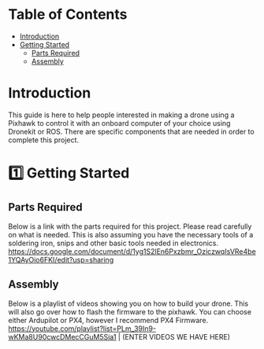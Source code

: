 # Table of Contents
- [Introduction](#introduction)
- [Getting Started](#getting-started)
    - [Parts Required](#parts-required)
    - [Assembly](#assembly)

# Introduction
This guide is here to help people interested in making a drone using a Pixhawk to control it with an onboard computer of your choice using Dronekit or ROS. There are specific components that are needed in order to complete this project.

# :one: Getting Started
## Parts Required
Below is a link with the parts required for this project. Please read carefully on what is needed. This is also assuming you have the necessary tools of a soldering iron, snips and other basic tools needed in electronics.
https://docs.google.com/document/d/1yg1S2lEn6Pxzbmr_OziczwqIsVRe4be1YQAyOio6FKI/edit?usp=sharing
## Assembly
Below is a playlist of videos showing you on how to build your drone. This will also go over how to flash the firmware to the pixhawk. You can choose either Ardupilot or PX4, however I recommend PX4 Firmware.
https://youtube.com/playlist?list=PLm_39In9-wKMa8U90cwcDMecCGuM5Sja1
|
(ENTER VIDEOS WE HAVE HERE)







